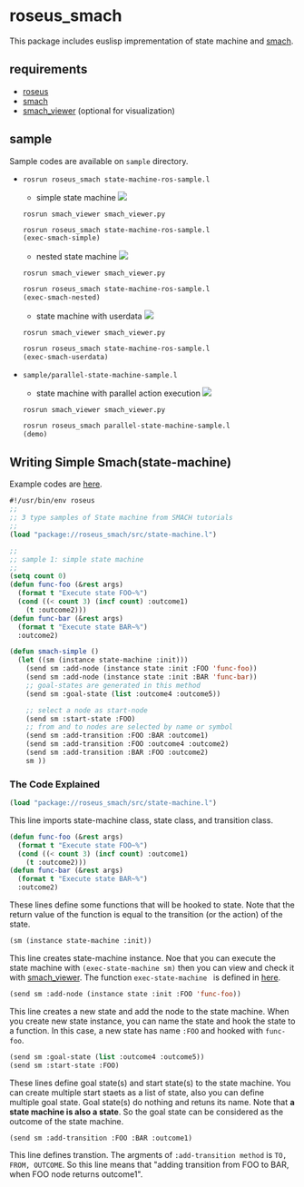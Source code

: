 roseus_smach
============

This package includes euslisp imprementation of state machine and [smach](http://wiki.ros.org/smach).

## requirements

- [roseus](http://wiki.ros.org/roseus)
- [smach](http://wiki.ros.org/smach)
- [smach_viewer](http://wiki.ros.org/smach_viewer) (optional for visualization)

## sample

Sample codes are available on `sample` directory.

- `rosrun roseus_smach state-machine-ros-sample.l`
  - simple state machine
  ![](http://gist.github.com/furushchev/9b1ed0aa57b47537cd2d/raw/smach-simple.gif)
  ```
  rosrun smach_viewer smach_viewer.py
  ```
  ```lisp
  rosrun roseus_smach state-machine-ros-sample.l
  (exec-smach-simple)
  ```
  - nested state machine
  ![](http://gist.github.com/furushchev/raw/9b1ed0aa57b47537cd2d/smach-nested.gif)
  ```
  rosrun smach_viewer smach_viewer.py
  ```
  ```lisp
  rosrun roseus_smach state-machine-ros-sample.l
  (exec-smach-nested)
  ```
  - state machine with userdata
  ![](http://gist.github.com/furushchev/9b1ed0aa57b47537cd2d/raw/smach-userdata.gif)
  ```
  rosrun smach_viewer smach_viewer.py
  ```
  ```lisp
  rosrun roseus_smach state-machine-ros-sample.l
  (exec-smach-userdata)
  ```

- `sample/parallel-state-machine-sample.l`

  - state machine with parallel action execution
  ![](http://gist.github.com/furushchev/9b1ed0aa57b47537cd2d/raw/smach-parallel.gif)
  ```
  rosrun smach_viewer smach_viewer.py
  ```
  ```lisp
  rosrun roseus_smach parallel-state-machine-sample.l
  (demo)
  ```
## Writing Simple Smach(state-machine)
Example codes are [here](https://github.com/jsk-ros-pkg/jsk_roseus/blob/master/roseus_smach/sample/state-machine-sample.l).
```lisp
#!/usr/bin/env roseus
;;
;; 3 type samples of State machine from SMACH tutorials
;;
(load "package://roseus_smach/src/state-machine.l")

;;
;; sample 1: simple state machine
;;
(setq count 0)
(defun func-foo (&rest args)
  (format t "Execute state FOO~%")
  (cond ((< count 3) (incf count) :outcome1)
	(t :outcome2)))
(defun func-bar (&rest args)
  (format t "Execute state BAR~%")
  :outcome2)

(defun smach-simple ()
  (let ((sm (instance state-machine :init)))
    (send sm :add-node (instance state :init :FOO 'func-foo))
    (send sm :add-node (instance state :init :BAR 'func-bar))
    ;; goal-states are generated in this method
    (send sm :goal-state (list :outcome4 :outcome5))

    ;; select a node as start-node
    (send sm :start-state :FOO)
    ;; from and to nodes are selected by name or symbol
    (send sm :add-transition :FOO :BAR :outcome1)
    (send sm :add-transition :FOO :outcome4 :outcome2)
    (send sm :add-transition :BAR :FOO :outcome2)
    sm ))
```
### The Code Explained
```lisp
(load "package://roseus_smach/src/state-machine.l")
```
This line imports state-machine class, state class, and transition class.



```lisp
(defun func-foo (&rest args)
  (format t "Execute state FOO~%")
  (cond ((< count 3) (incf count) :outcome1)
	(t :outcome2)))
(defun func-bar (&rest args)
  (format t "Execute state BAR~%")
  :outcome2)
```
These lines define some functions that will be hooked to state. Note that the return value of the function is equal to the transition (or the action) of the state.


```lisp
(sm (instance state-machine :init))
```
This line creates state-machine instance. 
Noe that you can execute the state machine with `(exec-state-machine sm)` then you can view and check it with [smach_viewer](http://wiki.ros.org/smach_viewer). The function `exec-state-machine ` is defined in [here](https://github.com/jsk-ros-pkg/jsk_roseus/blob/master/roseus_smach/src/state-machine-utils.l#L3). 


```lisp
(send sm :add-node (instance state :init :FOO 'func-foo))
```
This line creates a new state and add the node to the state machine. When you create new state instance, you can name the state and hook the state to a function. In this case, a new state has name `:FOO` and hooked with `func-foo`.  

```lisp
(send sm :goal-state (list :outcome4 :outcome5))
(send sm :start-state :FOO)
```
These lines define goal state(s) and start state(s) to the state machine. You can create multiple start staets as a list of state, also you can define multiple goal state. Goal state(s) do nothing and retuns its name.   Note that **a state machine is also a state**. So the goal state can be considered as the outcome of the state machine. 


```lisp
(send sm :add-transition :FOO :BAR :outcome1)
 ```
 This line defines transtion. The argments of `:add-transition method` is `TO, FROM, OUTCOME`. So this line means that "adding transition from FOO to BAR, when FOO node returns outcome1". 
 
